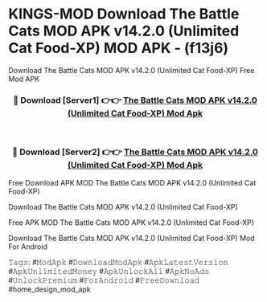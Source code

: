 # KINGS-MOD Download The Battle Cats MOD APK v14.2.0 (Unlimited Cat Food-XP) MOD APK - (f13j6)
Download The Battle Cats MOD APK v14.2.0 (Unlimited Cat Food-XP) Free Mod APK

<div align="center">
<h3>🔴 Download [Server1] 👉👉 <a href="https://apk-comot.site?title=The_Battle_Cats_MOD_APK_v14.2.0_(Unlimited_Cat_Food-XP)">The Battle Cats MOD APK v14.2.0 (Unlimited Cat Food-XP) Mod Apk</a></h3><br>

<h3>🔴 Download [Server2] 👉👉 <a href="https://apk-comot.site?title=The_Battle_Cats_MOD_APK_v14.2.0_(Unlimited_Cat_Food-XP)">The Battle Cats MOD APK v14.2.0 (Unlimited Cat Food-XP) Mod Apk</a></h3>
</div>


Free Download APK MOD The Battle Cats MOD APK v14.2.0 (Unlimited Cat Food-XP)

Download The Battle Cats MOD APK v14.2.0 (Unlimited Cat Food-XP) 

Free APK MOD The Battle Cats MOD APK v14.2.0 (Unlimited Cat Food-XP) 

Download The Battle Cats MOD APK v14.2.0 (Unlimited Cat Food-XP) Mod For Android

𝚃𝚊𝚐𝚜: #𝙼𝚘𝚍𝙰𝚙𝚔 #𝙳𝚘𝚠𝚗𝚕𝚘𝚊𝚍𝙼𝚘𝚍𝙰𝚙𝚔 #𝙰𝚙𝚔𝙻𝚊𝚝𝚎𝚜𝚝𝚅𝚎𝚛𝚜𝚒𝚘𝚗 #𝙰𝚙𝚔𝚄𝚗𝚕𝚒𝚖𝚒𝚝𝚎𝚍𝙼𝚘𝚗𝚎𝚢 #𝙰𝚙𝚔𝚄𝚗𝚕𝚘𝚌𝚔𝙰𝚕𝚕 #𝙰𝚙𝚔𝙽𝚘𝙰𝚍𝚜 #𝚄𝚗𝚕𝚘𝚌𝚔𝙿𝚛𝚎𝚖𝚒𝚞𝚖 #𝙵𝚘𝚛𝙰𝚗𝚍𝚛𝚘𝚒𝚍 #𝙵𝚛𝚎𝚎𝙳𝚘𝚠𝚗𝚕𝚘𝚊𝚍 #home_design_mod_apk
